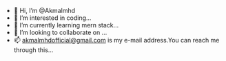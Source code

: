 - 👋 Hi, I’m @Akmalmhd
- 👀 I’m interested in coding...
- 🌱 I’m currently learning mern stack...
- 💞️ I’m looking to collaborate on ...
- 📫 akmalmhdofficial@gmail.com is my e-mail address.You can reach me through this...

<!---
Akmalmhd/Akmalmhd is a ✨ special ✨ repository because its `README.md` (this file) appears on your GitHub profile.
You can click the Preview link to take a look at your changes.
--->
